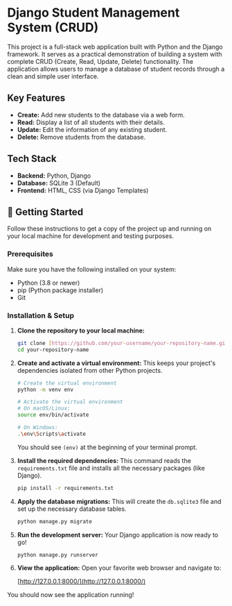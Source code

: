 # Django Student Management System (CRUD)

This project is a full-stack web application built with Python and the Django framework. It serves as a practical demonstration of building a system with complete CRUD (Create, Read, Update, Delete) functionality. The application allows users to manage a database of student records through a clean and simple user interface.

## Key Features

-   **Create:** Add new students to the database via a web form.
-   **Read:** Display a list of all students with their details.
-   **Update:** Edit the information of any existing student.
-   **Delete:** Remove students from the database.

## Tech Stack

-   **Backend:** Python, Django
-   **Database:** SQLite 3 (Default)
-   **Frontend:** HTML, CSS (via Django Templates)


## 🚀 Getting Started

Follow these instructions to get a copy of the project up and running on your local machine for development and testing purposes.

### Prerequisites

Make sure you have the following installed on your system:

-   Python (3.8 or newer)
-   pip (Python package installer)
-   Git

### Installation & Setup

1.  **Clone the repository to your local machine:**

    ```bash
    git clone [https://github.com/your-username/your-repository-name.git](https://github.com/your-username/your-repository-name.git)
    cd your-repository-name
    ```

2.  **Create and activate a virtual environment:**
    This keeps your project's dependencies isolated from other Python projects.

    ```bash
    # Create the virtual environment
    python -m venv env

    # Activate the virtual environment
    # On macOS/Linux:
    source env/bin/activate
    
    # On Windows:
    .\env\Scripts\activate
    ```
    You should see `(env)` at the beginning of your terminal prompt.

3.  **Install the required dependencies:**
    This command reads the `requirements.txt` file and installs all the necessary packages (like Django).

    ```bash
    pip install -r requirements.txt
    ```

4.  **Apply the database migrations:**
    This will create the `db.sqlite3` file and set up the necessary database tables.

    ```bash
    python manage.py migrate
    ```

5.  **Run the development server:**
    Your Django application is now ready to go!

    ```bash
    python manage.py runserver
    ```

6.  **View the application:**
    Open your favorite web browser and navigate to:
    
    [http://127.0.0.1:8000/](http://127.0.0.1:8000/)

You should now see the application running!
